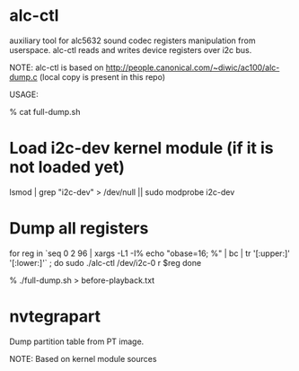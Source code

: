 alc-ctl
=======

auxiliary tool for alc5632 sound codec registers manipulation from userspace.
alc-ctl reads and writes device registers over i2c bus.

NOTE:
alc-ctl is based on http://people.canonical.com/~diwic/ac100/alc-dump.c (local copy is present in this repo)

USAGE:

% cat full-dump.sh
# Load i2c-dev kernel module (if it is not loaded yet)
lsmod | grep "i2c-dev" > /dev/null || sudo modprobe i2c-dev
 
# Dump all registers
for reg in \`seq 0 2 96 | xargs -L1 -I% echo "obase=16; %" | bc | tr '[:upper:]' '[:lower:]'\` ; do
    sudo ./alc-ctl /dev/i2c-0 r $reg
done

% ./full-dump.sh > before-playback.txt


nvtegrapart
===========

Dump partition table from PT image.

NOTE:
Based on kernel module sources
